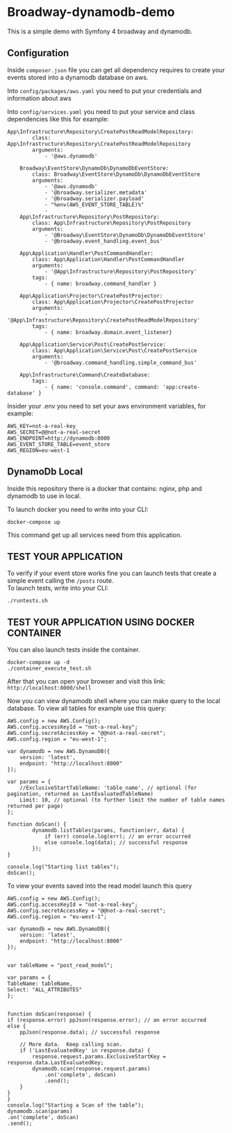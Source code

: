 # Broadway-dynamodb-demo

This is a simple demo with Symfony 4 broadway and dynamodb.

## Configuration

Inside ````composer.json```` file you can get all dependency requires to create your events stored into a dynamodb database on aws.

Into ```config/packages/aws.yaml``` you need to put your credentials and information about aws

Into  ```config/services.yaml``` you need to put your service and class dependencies like this for example:

```
App\Infrastructure\Repository\CreatePostReadModelRepository:
        class: App\Infrastructure\Repository\CreatePostReadModelRepository
        arguments:
            - '@aws.dynamodb'

    Broadway\EventStore\DynamoDb\DynamoDbEventStore:
        class: Broadway\EventStore\DynamoDb\DynamoDbEventStore
        arguments:
            - '@aws.dynamodb'
            - '@broadway.serializer.metadata'
            - '@broadway.serializer.payload'
            - "%env(AWS_EVENT_STORE_TABLE)%"
            -
    App\Infrastructure\Repository\PostRepository:
        class: App\Infrastructure\Repository\PostRepository
        arguments:
            - '@Broadway\EventStore\DynamoDb\DynamoDbEventStore'
            - '@broadway.event_handling.event_bus'

    App\Application\Handler\PostCommandHandler:
        class: App\Application\Handler\PostCommandHandler
        arguments:
            - '@App\Infrastructure\Repository\PostRepository'
        tags:
            - { name: broadway.command_handler }

    App\Application\Projector\CreatePostProjector:
        class: App\Application\Projector\CreatePostProjector
        arguments:
            - '@App\Infrastructure\Repository\CreatePostReadModelRepository'
        tags:
            - { name: broadway.domain.event_listener}

    App\Application\Service\Post\CreatePostService:
        class: App\Application\Service\Post\CreatePostService
        arguments:
            - '@broadway.command_handling.simple_command_bus'

    App\Infrastructure\Command\CreateDatabase:
        tags:
            - { name: 'console.command', command: 'app:create-database' }
```

Insider your .env you need to set your aws environment variables, for example:

```
AWS_KEY=not-a-real-key
AWS_SECRET=@@not-a-real-secret
AWS_ENDPOINT=http://dynamodb:8000
AWS_EVENT_STORE_TABLE=event_store
AWS_REGION=eu-west-1
```

## DynamoDb Local

Inside this repository there is a docker that contains: nginx, php and dynamodb to use in local.

To launch docker you need to write into your CLI: 

```
docker-compose up
```

This command get up all services need from this application.


## TEST YOUR APPLICATION

To verify if your event store works fine you can launch tests that create a simple event calling the ```/posts``` route.  
To launch tests, write into your CLI:

```
./runtests.sh
```
## TEST YOUR APPLICATION USING DOCKER CONTAINER

You can also launch tests inside the container.

```
docker-compose up -d
./container_execute_test.sh
```

After that you can open your browser and visit this link: ```http://localhost:8000/shell```

Now you can view dynamodb shell where you can make query to the local database.
To view all tables for example use this query:

```
AWS.config = new AWS.Config();
AWS.config.accessKeyId = "not-a-real-key";
AWS.config.secretAccessKey = "@@not-a-real-secret";
AWS.config.region = "eu-west-1";

var dynamodb = new AWS.DynamoDB({
    version: 'latest',
    endpoint: "http://localhost:8000"
});

var params = {
    //ExclusiveStartTableName: 'table_name', // optional (for pagination, returned as LastEvaluatedTableName)
    Limit: 10, // optional (to further limit the number of table names returned per page)
};

function doScan() {
        dynamodb.listTables(params, function(err, data) {
            if (err) console.log(err); // an error occurred
            else console.log(data); // successful response
        });
}

console.log("Starting list tables");
doScan();
```

To view your events saved into the read model launch this query


```
AWS.config = new AWS.Config();
AWS.config.accessKeyId = "not-a-real-key";
AWS.config.secretAccessKey = "@@not-a-real-secret";
AWS.config.region = "eu-west-1";

var dynamodb = new AWS.DynamoDB({
    version: 'latest',
    endpoint: "http://localhost:8000"
});


var tableName = "post_read_model";

var params = {
TableName: tableName,
Select: "ALL_ATTRIBUTES"
};


function doScan(response) {
if (response.error) ppJson(response.error); // an error occurred
else {
    ppJson(response.data); // successful response

    // More data.  Keep calling scan.
    if ('LastEvaluatedKey' in response.data) {
        response.request.params.ExclusiveStartKey = response.data.LastEvaluatedKey;
        dynamodb.scan(response.request.params)
            .on('complete', doScan)
            .send();
    }
}
}
console.log("Starting a Scan of the table");
dynamodb.scan(params)
.on('complete', doScan)
.send();
```
